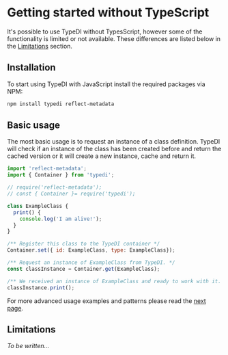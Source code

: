 # Getting started without TypeScript

It's possible to use TypeDI without TypesScript, however some of the functionality is limited or not available.
These differences are listed below in the [Limitations][limitations-sections] section.

## Installation

To start using TypeDI with JavaScript install the required packages via NPM:

```bash
npm install typedi reflect-metadata
```

## Basic usage

The most basic usage is to request an instance of a class definition. TypeDI will check if an instance of the class has
been created before and return the cached version or it will create a new instance, cache and return it.

```js
import 'reflect-metadata';
import { Container } from 'typedi';

// require('reflect-metadata');
// const { Container }= require('typedi');

class ExampleClass {
  print() {
    console.log('I am alive!');
  }
}

/** Register this class to the TypeDI container */
Container.set({ id: ExampleClass, type: ExampleClass});

/** Request an instance of ExampleClass from TypeDI. */
const classInstance = Container.get(ExampleClass);

/** We received an instance of ExampleClass and ready to work with it. */
classInstance.print();
```

For more advanced usage examples and patterns please read the [next page][basic-usage-page].

## Limitations

_To be written..._

[limitations-sections]: #limitations
[basic-usage-page]: ./02-basic-usage.md
